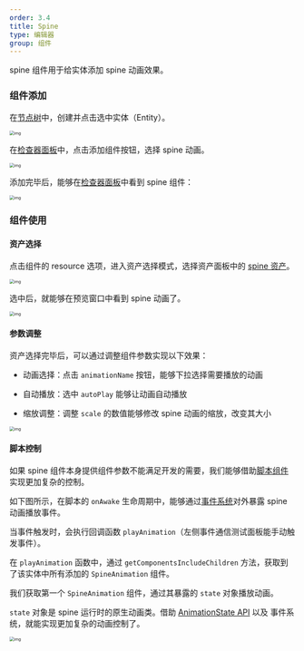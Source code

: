```yaml
---
order: 3.4
title: Spine
type: 编辑器
group: 组件
---
```


spine 组件用于给实体添加 spine 动画效果。



### 组件添加

在[节点树](${docs}editor-hierarchy-cn)中，创建并点击选中实体（Entity）。

<img src="https://intranetproxy.alipay.com/skylark/lark/0/2021/png/76063/1626681634222-8beabf17-8f7f-43de-8310-d18e32e27eac.png" alt="img" style="zoom:50%;" />

在[检查器面板](${docs}editor-inspector-cn)中，点击添加组件按钮，选择 spine 动画。

<img src="https://intranetproxy.alipay.com/skylark/lark/0/2021/png/76063/1626750041954-834ddb16-f66e-4f7b-b2b5-112f580e3714.png" alt="img" style="zoom:50%;" />

添加完毕后，能够在[检查器面板](${docs}editor-inspector-cn)中看到 spine 组件：

<img src="https://intranetproxy.alipay.com/skylark/lark/0/2021/png/76063/1626682071627-aa55a319-fd35-44b4-adae-98fcababca86.png" alt="img" style="zoom:50%;" />



### 组件使用

#### 资产选择

点击组件的 resource 选项，进入资产选择模式，选择资产面板中的 [spine 资产](${docs}editor-resource-spine-cn)。

<img src="https://intranetproxy.alipay.com/skylark/lark/0/2021/png/76063/1626750237947-f457782d-807c-4a04-87fa-10f99dbb1a0b.png" alt="img" style="zoom:50%;" />

选中后，就能够在预览窗口中看到 spine 动画了。

<img src="https://intranetproxy.alipay.com/skylark/lark/0/2021/png/76063/1626682342975-ec2ac65d-9b72-48ce-9803-0ea27c061c69.png" alt="img" style="zoom:50%;" />

#### 参数调整

资产选择完毕后，可以通过调整组件参数实现以下效果：

- 动画选择：点击 `animationName` 按钮，能够下拉选择需要播放的动画
- 自动播放：选中 `autoPlay` 能够让动画自动播放

- 缩放调整：调整 `scale` 的数值能够修改 spine 动画的缩放，改变其大小

<img src="https://intranetproxy.alipay.com/skylark/lark/0/2021/png/76063/1626682566952-675311f9-5cb0-4bc1-86fa-2717ac9e23cc.png" alt="img" style="zoom:50%;" />

#### 脚本控制

如果 spine 组件本身提供组件参数不能满足开发的需要，我们能够借助[脚本组件](${docs}editor-component-script-cn)实现更加复杂的控制。

如下图所示，在脚本的 `onAwake` 生命周期中，能够通过[事件系统](${docs}editor-script-communication-cn)对外暴露 spine 动画播放事件。

当事件触发时，会执行回调函数 `playAnimation`（左侧事件通信测试面板能手动触发事件）。

在 `playAnimation` 函数中，通过 `getComponentsIncludeChildren` 方法，获取到了该实体中所有添加的 `SpineAnimation` 组件。

我们获取第一个 `SpineAnimation` 组件，通过其暴露的 `state` 对象播放动画。

`state` 对象是 spine 运行时的原生动画类。借助 [AnimationState API](http://zh.esotericsoftware.com/spine-api-reference#AnimationState) 以及 事件系统，就能实现更加复杂的动画控制了。

<img src="https://intranetproxy.alipay.com/skylark/lark/0/2021/png/76063/1626751647820-7681d1b3-1f36-45eb-9fbd-0516b6c2612f.png" alt="img" style="zoom:50%;" />